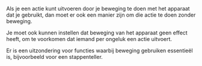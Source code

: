 <!-- @license CC0-1.0 -->

Als je een actie kunt uitvoeren door je beweging te doen met het apparaat dat je gebruikt, dan moet er ook een manier zijn om die actie te doen zonder beweging.

Je moet ook kunnen instellen dat beweging van het apparaat geen effect heeft, om te voorkomen dat iemand per ongeluk een actie uitvoert.

Er is een uitzondering voor functies waarbij beweging gebruiken essentieël is, bijvoorbeeld voor een stappenteller.
